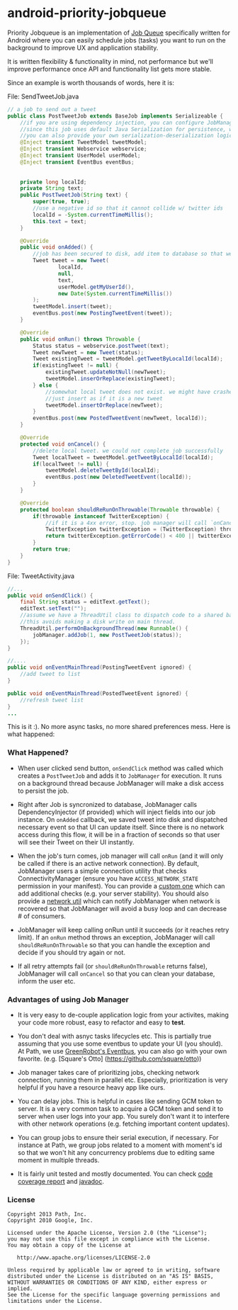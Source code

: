 android-priority-jobqueue
=========================

Priority Jobqueue is an implementation of [Job Queue](http://en.wikipedia.org/wiki/Job_queue) specifically written for Android where you can easily schedule jobs (tasks) you want to run on the background to improve UX and application stability.

It is written flexibility & functionality in mind, not performance but we'll improve performance once API and functionality list gets more stable.

Since an example is worth thousands of words, here it is:

File: SendTweetJob.java
``` java
// a job to send out a tweet
public class PostTweetJob extends BaseJob implements Serializeable {
    //if you are using dependency injection, you can configure JobManager to use it :)
    //since this job uses default Java Serialization for persistence, we marked injected fields as transient.
    //you can also provide your own serialization-deserialization logic.
    @Inject transient TweetModel tweetModel;
    @Inject transient Webservice webservice;
    @Inject transient UserModel userModel;
    @Inject transient EventBus eventBus;
    
    
    private long localId;
    private String text;
    public PostTweetJob(String text) {
        super(true, true);
        //use a negative id so that it cannot collide w/ twitter ids
        localId = -System.currentTimeMillis();
        this.text = text;
    }

    @Override
    public void onAdded() {
        //job has been secured to disk, add item to database so that we can display it to the user.
        Tweet tweet = new Tweet(
                localId,
                null,
                text,
                userModel.getMyUserId(),
                new Date(System.currentTimeMillis())
        );
        tweetModel.insert(tweet);
        eventBus.post(new PostingTweetEvent(tweet));
    }

    @Override
    public void onRun() throws Throwable {
        Status status = webservice.postTweet(text);
        Tweet newTweet = new Tweet(status);
        Tweet existingTweet = tweetModel.getTweetByLocalId(localId);
        if(existingTweet != null) {
            existingTweet.updateNotNull(newTweet);
            tweetModel.inserOrReplace(existingTweet);
        } else {
            //somewhat local tweet does not exist. we might have crashed before onAdded is called.
            //just insert as if it is a new tweet
            tweetModel.insertOrReplace(newTweet);
        }
        eventBus.post(new PostedTweetEvent(newTweet, localId));
    }

    @Override
    protected void onCancel() {
        //delete local tweet. we could not complete job successfully
        Tweet localTweet = tweetModel.getTweetByLocalId(localId);
        if(localTweet != null) {
            tweetModel.deleteTweetById(localId);
            eventBus.post(new DeletedTweetEvent(localId));
        }
    }

    @Override
    protected boolean shouldReRunOnThrowable(Throwable throwable) {
        if(throwable instanceof TwitterException) {
            //if it is a 4xx error, stop. job manager will call `onCancel`
            TwitterException twitterException = (TwitterException) throwable;
            return twitterException.getErrorCode() < 400 || twitterException.getErrorCode() > 499;
        }
        return true;
    }
}


```

File: TweetActivity.java
``` java
//...
public void onSendClick() {
    final String status = editText.getText();
    editText.setText("");
    //assume we have a ThreadUtil class to dispatch code to a shared background thread.
    //this avoids making a disk write on main thread.
    ThreadUtil.performOnBackgroundThread(new Runnable() {
        jobManager.addJob(1, new PostTweetJob(status));
    });
}

//....
public void onEventMainThread(PostingTweetEvent ignored) {
    //add tweet to list
}

public void onEventMainThread(PostedTweetEvent ignored) {
    //refresh tweet list
}
...
```

This is it :). No more async tasks, no more shared preferences mess. Here is what happened:

### What Happened?
* When user clicked send button, `onSendClick` method was called which creates a `PostTweetJob` and adds it to `JobManager` for execution.
It runs on a background thread because JobManager will make a disk access to persist the job.

* Right after Job is syncronized to database, JobManager calls DependencyInjector (if provided) which will inject fields into our job instance. 
On `onAdded` callback, we saved tweet into disk and dispatched necessary event so that UI can update itself. Since there is no network access during this flow, it will be in a fraction of seconds so that user will see their Tweet on their UI instantly.

* When the job's turn comes, job manager will call `onRun` (and it will only be called if there is an active network connection). 
By default, JobManager users a simple connection utility that checks ConnectivityManager (ensure you have `ACCESS_NETWORK_STATE` permission in your manifest). You can provide a [custom one][1] which can
add additional checks (e.g. your server stability). You should also provide a [network util][1] which can notify JobManager when network
is recovered so that JobManager will avoid a busy loop and can decrease # of consumers. 

* JobManager will keep calling onRun until it succeeds (or it reaches retry limit). If an `onRun` method throws an exception,
JobManager will call `shouldReRunOnThrowable` so that you can handle the exception and decide if you should try again or not.

* If all retry attempts fail (or `shouldReRunOnThrowable` returns false), JobManager will call `onCancel` so that you can clean
your database, inform the user etc.

### Advantages of using Job Manager
* It is very easy to de-couple application logic from your activites, making your code more robust, easy to refactor and easy to **test**.
* You don't deal with asnyc tasks lifecycles etc. This is partially true assuming that you use some eventbus to update your UI (you should).
At Path, we use [GreenRobot's Eventbus](github.com/greenrobot/EventBus), you can also go with your own favorite. (e.g. [Square's Otto] (https://github.com/square/otto))
* Job manager takes care of prioritizing jobs, checking network connection, running them in parallel etc. Especially, prioritization is very helpful if you have a resource heavy app like ours.
* You can delay jobs. This is helpful in cases like sending GCM token to server. It is a very common task to acquire a GCM token and send it to server when user logs into your app. You surely don't want it to interfere with other network operations (e.g. fetching important content updates).
* You can group jobs to ensure their serial execution, if necessary. For instance at Path, we group jobs related to a moment with moment's id so that we won't hit any concurrency problems due to editing same moment in multiple threads.

* It is fairly unit tested and mostly documented. You can check [code coverage report][3] and [javadoc][4].

### License
```
Copyright 2013 Path, Inc.
Copyright 2010 Google, Inc.

Licensed under the Apache License, Version 2.0 (the "License");
you may not use this file except in compliance with the License.
You may obtain a copy of the License at

   http://www.apache.org/licenses/LICENSE-2.0

Unless required by applicable law or agreed to in writing, software
distributed under the License is distributed on an "AS IS" BASIS,
WITHOUT WARRANTIES OR CONDITIONS OF ANY KIND, either express or implied.
See the License for the specific language governing permissions and
limitations under the License.
```

[1]: https://github.com/path/android-priority-jobqueue/blob/master/jobqueue/src/com/path/android/jobqueue/network/NetworkUtil.java
[2]: https://github.com/path/android-priority-jobqueue/blob/master/jobqueue/src/com/path/android/jobqueue/network/NetworkEventProvider.java
[3]: http://path.github.io/android-priority-jobqueue/coverage-report/index.html
[4]: http://path.github.io/android-priority-jobqueue/javadoc/index.html
